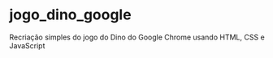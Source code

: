 # jogo_dino_google
Recriação simples do jogo do Dino do Google Chrome usando HTML, CSS e JavaScript
